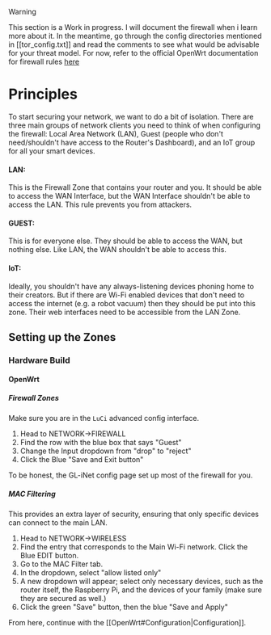 >[!WARNING]
>This section is a Work in progress. I will document the firewall when i learn more about it. In the meantime, go through the config directories mentioned in [[tor_config.txt]] and read the comments to see what would be advisable for your threat model.
>For now, refer to the official OpenWrt documentation for firewall rules [here](https://openwrt.org/docs/guide-user/firewall/firewall_configuration)

# Principles
To start securing your network, we want to do a bit of isolation.
There are three main groups of network clients you need to think of when configuring the firewall: Local Area Network (LAN), Guest (people who don't need/shouldn't have access to the Router's Dashboard), and an IoT group for all your smart devices.
#### LAN:
This is the Firewall Zone that contains your router and you. It should be able to access the WAN Interface, but the WAN Interface shouldn't be able to access the LAN. This rule prevents you from attackers.

#### GUEST:
This is for everyone else. They should be able to access the WAN, but nothing else. Like LAN, the WAN shouldn't be able to access this.

#### IoT:
Ideally, you shouldn't have any always-listening devices phoning home to their creators. But if there are Wi-Fi enabled devices that don't need to access the internet (e.g. a robot vacuum) then they should be put into this zone. Their web interfaces need to be accessible from the LAN Zone.

## Setting up the Zones
### Hardware Build
#### OpenWrt
##### Firewall Zones
Make sure you are in the `LuCi` advanced config interface.

1. Head to NETWORK->FIREWALL
2. Find the row with the blue box that says "Guest"
3. Change the Input dropdown from "drop" to "reject"
5. Click the Blue "Save and Exit button"

To be honest, the GL-iNet config page set up most of the firewall for you.

##### MAC Filtering
This provides an extra layer of security, ensuring that only specific devices can connect to the main LAN.

1. Head to NETWORK->WIRELESS
2. Find the entry that corresponds to the Main Wi-Fi network. Click the Blue EDIT button.
3. Go to the MAC Filter tab.
4. In the dropdown, select "allow listed only"
5. A new dropdown will appear; select only necessary devices, such as the router itself, the Raspberry Pi, and the devices of your family (make sure they are secured as well.)
6. Click the green "Save" button, then the blue "Save and Apply"

From here, continue with the [[OpenWrt#Configuration|Configuration]].